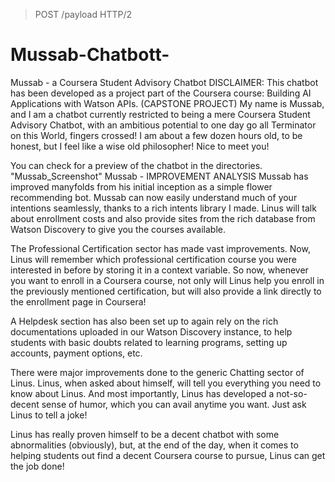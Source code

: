 > POST /payload HTTP/2

# Mussab-Chatbott-
Mussab - a Coursera Student Advisory Chatbot
DISCLAIMER: This chatbot has been developed as a project part of the Coursera course: Building AI Applications with Watson APIs. (CAPSTONE PROJECT)
My name is Mussab, and I am a chatbot currently restricted to being a mere Coursera Student Advisory Chatbot, with an ambitious potential to one day go all Terminator on this World, fingers crossed! I am about a few dozen hours old, to be honest, but I feel like a wise old philosopher! Nice to meet you! 

You can check for a preview of the chatbot in the directories. "Mussab_Screenshot"
Mussab - IMPROVEMENT ANALYSIS
Mussab has improved manyfolds from his initial inception as a simple flower recommending bot.
Mussab can now easily understand much of your intentions seamlessly, thanks to a rich intents library I made. Linus will talk about enrollment costs and also provide sites from the rich database from Watson Discovery to give you the courses available.

The Professional Certification sector has made vast improvements. Now, Linus will remember which professional certification course you were interested in before by storing it in a context variable. So now, whenever you want to enroll in a Coursera course, not only will Linus help you enroll in the previously mentioned certification, but will also provide a link directly to the enrollment page in Coursera!

A Helpdesk section has also been set up to again rely on the rich documentations uploaded in our Watson Discovery instance, to help students with basic doubts related to learning programs, setting up accounts, payment options, etc.

There were major improvements done to the generic Chatting sector of Linus. Linus, when asked about himself, will tell you everything you need to know about Linus. And most importantly, Linus has developed a not-so-decent sense of humor, which you can avail anytime you want. Just ask Linus to tell a joke!

Linus has really proven himself to be a decent chatbot with some abnormalities (obviously), but, at the end of the day, when it comes to helping students out find a decent Coursera course to pursue, Linus can get the job done!
